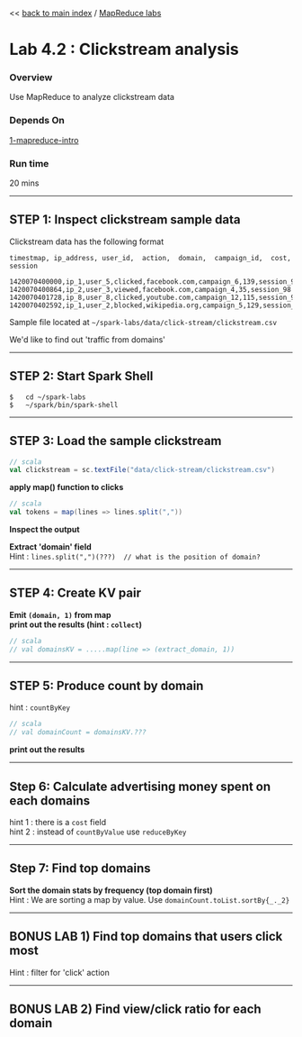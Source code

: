 << [back to main index](../README.md) / [MapReduce labs](./README.md)

Lab 4.2 : Clickstream analysis
==============================
### Overview
Use MapReduce to analyze clickstream data

### Depends On 
[1-mapreduce-intro](1-intro.md)

### Run time
20 mins

----------------------------------------
STEP 1:  Inspect clickstream sample data
----------------------------------------

Clickstream data has the following format
```
timestmap, ip_address, user_id,  action,  domain,  campaign_id,  cost, session
```
```
1420070400000,ip_1,user_5,clicked,facebook.com,campaign_6,139,session_98
1420070400864,ip_2,user_3,viewed,facebook.com,campaign_4,35,session_98
1420070401728,ip_8,user_8,clicked,youtube.com,campaign_12,115,session_92
1420070402592,ip_1,user_2,blocked,wikipedia.org,campaign_5,129,session_91
```

Sample file located at  `~/spark-labs/data/click-stream/clickstream.csv`

We'd like to find out 'traffic from domains'


-------------------------
STEP 2: Start Spark Shell
-------------------------
```
$   cd ~/spark-labs
$   ~/spark/bin/spark-shell
```


-----------------------------------
STEP 3: Load the sample clickstream
-----------------------------------
```scala
// scala
val clickstream = sc.textFile("data/click-stream/clickstream.csv")
```

**apply map() function to clicks**  
```scala
// scala
val tokens = map(lines => lines.split(","))
```

**Inspect the output**

**Extract 'domain' field**  
Hint : `lines.split(",")(???)  // what is the position of domain?`


----------------------
STEP 4: Create KV pair
----------------------
**Emit `(domain, 1)` from map**  
**print out the results (hint : `collect`)**
```scala
// scala
// val domainsKV = .....map(line => (extract_domain, 1))
```

--------------------------------
STEP 5:  Produce count by domain
--------------------------------
hint : `countByKey`
```scala
// scala
// val domainCount = domainsKV.???
```

**print out the results**


----------------------------------------------------------
Step 6:  Calculate advertising money spent on each domains
----------------------------------------------------------
hint 1 : there is a `cost` field  
hint 2 : instead of `countByValue`  use  `reduceByKey`


------------------------
Step 7: Find top domains
------------------------
**Sort the domain stats by frequency (top domain first)**  
Hint : We are sorting a map by value. Use  `domainCount.toList.sortBy{_._2}`


----
BONUS LAB 1)  Find top domains that users click most
----
  Hint : filter for 'click' action


----
BONUS LAB 2)  Find  view/click ratio for each domain
----


